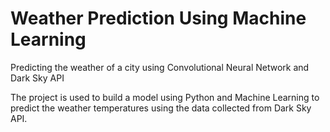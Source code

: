 # Weather Prediction Using Machine Learning
Predicting the weather of a city using Convolutional Neural Network and Dark Sky API

The project is used to build a model using Python and Machine Learning to predict the weather temperatures using the data collected from Dark Sky API.
